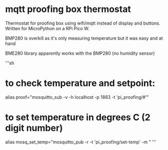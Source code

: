 # mqtt proofing box thermostat

Thermostat for proofing box using wifi/mqtt instead of display and buttons. Written for MicroPython on a RPi Pico W.

BMP280 is overkill as it's only measuring temperature but it was easy and at hand

BME280 library apparently works with the BMP280 (no humidity sensor)

'''sh
# to check temperature and setpoint:
alias proof="mosquitto_sub -v -h localhost -p 1883 -t 'pi_proofing/#'"
# to set temperature in degrees C (2 digit number)
alias mosq_set_temp="mosquitto_pub -r -t 'pi_proofing/set-temp' -m "
'''
